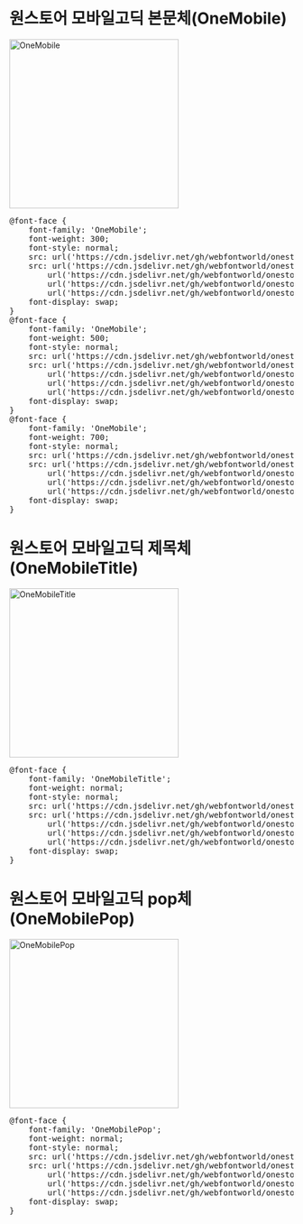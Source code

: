 # 원스토어 모바일고딕 본문체(OneMobile)

<a href="https://wess.tistory.com/265" target="_blank">
    <img src="https://webfontworld.github.io/onestore/OneMobile.jpg" alt="OneMobile" style="width:300px">
</a>

<pre>
@font-face {
    font-family: 'OneMobile';
    font-weight: 300;
    font-style: normal;
    src: url('https://cdn.jsdelivr.net/gh/webfontworld/onestore/OneMobileLight.eot');
    src: url('https://cdn.jsdelivr.net/gh/webfontworld/onestore/OneMobileLight.eot?#iefix') format('embedded-opentype'),
        url('https://cdn.jsdelivr.net/gh/webfontworld/onestore/OneMobileLight.woff2') format('woff2'),
        url('https://cdn.jsdelivr.net/gh/webfontworld/onestore/OneMobileLight.woff') format('woff'),
        url('https://cdn.jsdelivr.net/gh/webfontworld/onestore/OneMobileLight.ttf') format("truetype");
    font-display: swap;
}
@font-face {
    font-family: 'OneMobile';
    font-weight: 500;
    font-style: normal;
    src: url('https://cdn.jsdelivr.net/gh/webfontworld/onestore/OneMobileRegular.eot');
    src: url('https://cdn.jsdelivr.net/gh/webfontworld/onestore/OneMobileRegular.eot?#iefix') format('embedded-opentype'),
        url('https://cdn.jsdelivr.net/gh/webfontworld/onestore/OneMobileRegular.woff2') format('woff2'),
        url('https://cdn.jsdelivr.net/gh/webfontworld/onestore/OneMobileRegular.woff') format('woff'),
        url('https://cdn.jsdelivr.net/gh/webfontworld/onestore/OneMobileRegular.ttf') format("truetype");
    font-display: swap;
}
@font-face {
    font-family: 'OneMobile';
    font-weight: 700;
    font-style: normal;
    src: url('https://cdn.jsdelivr.net/gh/webfontworld/onestore/OneMobileBold.eot');
    src: url('https://cdn.jsdelivr.net/gh/webfontworld/onestore/OneMobileBold.eot?#iefix') format('embedded-opentype'),
        url('https://cdn.jsdelivr.net/gh/webfontworld/onestore/OneMobileBold.woff2') format('woff2'),
        url('https://cdn.jsdelivr.net/gh/webfontworld/onestore/OneMobileBold.woff') format('woff'),
        url('https://cdn.jsdelivr.net/gh/webfontworld/onestore/OneMobileBold.ttf') format("truetype");
    font-display: swap;
}
</pre>


# 원스토어 모바일고딕 제목체(OneMobileTitle)
<a href="https://wess.tistory.com/265" target="_blank">
    <img src="https://webfontworld.github.io/onestore/OneMobileTitle.jpg" alt="OneMobileTitle" style="width:300px">
</a>

<pre>
@font-face {
    font-family: 'OneMobileTitle';
    font-weight: normal;
    font-style: normal;
    src: url('https://cdn.jsdelivr.net/gh/webfontworld/onestore/OneMobileTitle.eot');
    src: url('https://cdn.jsdelivr.net/gh/webfontworld/onestore/OneMobileTitle.eot?#iefix') format('embedded-opentype'),
        url('https://cdn.jsdelivr.net/gh/webfontworld/onestore/OneMobileTitle.woff2') format('woff2'),
        url('https://cdn.jsdelivr.net/gh/webfontworld/onestore/OneMobileTitle.woff') format('woff'),
        url('https://cdn.jsdelivr.net/gh/webfontworld/onestore/OneMobileTitle.ttf') format("truetype");
    font-display: swap;
}
</pre>

# 원스토어 모바일고딕 pop체(OneMobilePop)
<a href="https://wess.tistory.com/265" target="_blank">
    <img src="https://webfontworld.github.io/onestore/OneMobilePop.jpg" alt="OneMobilePop" style="width:300px">
</a>

<pre>
@font-face {
    font-family: 'OneMobilePop';
    font-weight: normal;
    font-style: normal;
    src: url('https://cdn.jsdelivr.net/gh/webfontworld/onestore/OneMobilePop.eot');
    src: url('https://cdn.jsdelivr.net/gh/webfontworld/onestore/OneMobilePop.eot?#iefix') format('embedded-opentype'),
        url('https://cdn.jsdelivr.net/gh/webfontworld/onestore/OneMobilePop.woff2') format('woff2'),
        url('https://cdn.jsdelivr.net/gh/webfontworld/onestore/OneMobilePop.woff') format('woff'),
        url('https://cdn.jsdelivr.net/gh/webfontworld/onestore/OneMobilePop.ttf') format("truetype");
    font-display: swap;
}
</pre>

